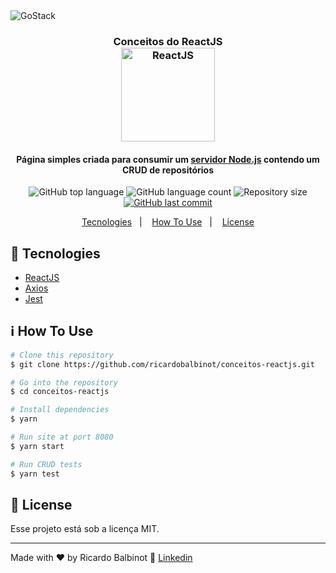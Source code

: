 <img alt="GoStack" src="https://storage.googleapis.com/golden-wind/bootcamp-gostack/header-desafios.png" />

<h3 align="center">
  Conceitos do ReactJS
  <br>
  <img alt="ReactJS" width="150px" height="auto" src="https://upload.wikimedia.org/wikipedia/commons/thumb/a/a7/React-icon.svg/1200px-React-icon.svg.png" />
</h3>

<h4 align="center">
  Página simples criada para consumir um <a href="https://github.com/ricardobalbinot/conceitos-nodejs" target="_blank">servidor Node.js</a> contendo um CRUD de repositórios
</h4>

<p align="center">
  <img alt="GitHub top language" src="https://img.shields.io/github/languages/top/ricardobalbinot/conceitos-reactjs.svg">

  <img alt="GitHub language count" src="https://img.shields.io/github/languages/count/ricardobalbinot/conceitos-reactjs.svg">

  <img alt="Repository size" src="https://img.shields.io/github/repo-size/ricardobalbinot/conceitos-reactjs.svg">
  <a href="https://github.com/ricardobalbinot/conceitos-reactjs/commits/master">
    <img alt="GitHub last commit" src="https://img.shields.io/github/last-commit/ricardobalbinot/conceitos-reactjs.svg">
  </a>
</p>

<p align="center">
  <a href="#rocket-tecnologies">Tecnologies</a>&nbsp;&nbsp;&nbsp;|&nbsp;&nbsp;&nbsp;
  <a href="#information_source-how-to-use">How To Use</a>&nbsp;&nbsp;&nbsp;|&nbsp;&nbsp;&nbsp;
  <a href="#memo-license">License</a>
</p>

## :rocket: Tecnologies

-  [ReactJS](https://pt-br.reactjs.org/)
-  [Axios](https://github.com/axios/axios)
-  [Jest](https://jestjs.io/)

## :information_source: How To Use

```bash
# Clone this repository
$ git clone https://github.com/ricardobalbinot/conceitos-reactjs.git

# Go into the repository
$ cd conceitos-reactjs

# Install dependencies
$ yarn

# Run site at port 8080
$ yarn start

# Run CRUD tests
$ yarn test
```

## :memo: License

Esse projeto está sob a licença MIT.

---

Made with ♥ by Ricardo Balbinot :wave: [Linkedin](https://www.linkedin.com/in/ricardo-balbinot-290520182/)

